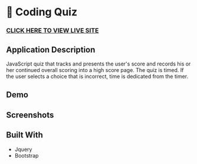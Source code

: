 # 📝  Coding Quiz

### [CLICK HERE TO VIEW LIVE SITE](https://kristykeller.github.io/coding-quiz/)

## Application Description 
JavaScript quiz that tracks and presents the user's score and records his or her continued overall scoring into a high score page. The quiz is timed. If the user selects a choice that is incorrect, time is dedicated from the timer.  

## Demo

## Screenshots

## Built With
* Jquery 
* Bootstrap
